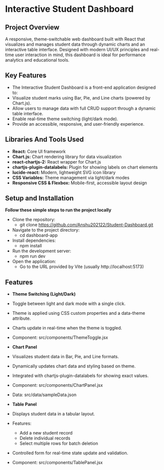 # Interactive Student Dashboard

## Project Overview
A responsive, theme-switchable web dashboard built with React that visualizes and manages student data through dynamic charts and an interactive table interface. Designed with modern UI/UX principles and real-time user interaction in mind, this dashboard is ideal for performance analytics and educational tools.


## Key Features

* The Interactive Student Dashboard is a front-end application designed to:
* Visualize student marks using Bar, Pie, and Line charts (powered by Chart.js).
* Allow users to manage data with full CRUD support through a dynamic table interface.
* Enable real-time theme switching (light/dark mode).
* Provide an accessible, responsive, and user-friendly experience.


## Libraries And Tools Used

* **React:** Core UI framework
* **Chart.js:** Chart rendering library for data visualization
* **react-chartjs-2:** React wrapper for Chart.js
* **chartjs-plugin-datalabels:** Plugin for showing labels on chart elements
* **lucide-react:** Modern, lightweight SVG icon library
* **CSS Variables:** Theme management via light/dark modes
* **Responsive CSS & Flexbox:** Mobile-first, accessible layout design
    

## Setup and Installation

**Follow these simple steps to run the project locally**
* Clone the repository:
  - git clone https://github.com/Anshu202122/Student-Dashboard.git
* Navigate to the project directory:
  - cd dashboard-app
* Install dependencies:
  - npm install
* Run the development server:
  - npm run dev
* Open the application:
  - Go to the URL provided by Vite (usually http://localhost:5173)


## Features

* **Theme Switching (Light/Dark)**
* Toggle between light and dark mode with a single click.
* Theme is applied using CSS custom properties and a data-theme attribute.
* Charts update in real-time when the theme is toggled.
* Component: src/components/ThemeToggle.jsx

* **Chart Panel**
* Visualizes student data in Bar, Pie, and Line formats.
* Dynamically updates chart data and styling based on theme.
* Integrated with chartjs-plugin-datalabels for showing exact values.
* Component: src/components/ChartPanel.jsx
* Data: src/data/sampleData.json

* **Table Panel**
* Displays student data in a tabular layout.
* Features:
    - Add a new student record
    - Delete individual records
    - Select multiple rows for batch deletion
* Controlled form for real-time state update and validation.
* Component: src/components/TablePanel.jsx
